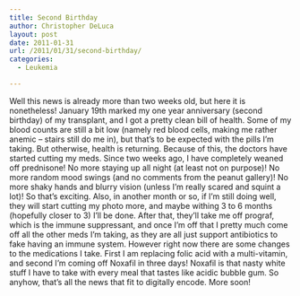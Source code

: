 ```yaml
---
title: Second Birthday
author: Christopher DeLuca
layout: post
date: 2011-01-31
url: /2011/01/31/second-birthday/
categories:
  - Leukemia

---
```

Well this news is already more than two weeks old, but here it is nonetheless! January 19th marked my one year anniversary (second birthday) of my transplant, and I got a pretty clean bill of health. Some of my blood counts are still a bit low (namely red blood cells, making me rather anemic &#8211; stairs still do me in), but that&#8217;s to be expected with the pills I&#8217;m taking. But otherwise, health is returning. Because of this, the doctors have started cutting my meds. Since two weeks ago, I have completely weaned off prednisone! No more staying up all night (at least not on purpose)! No more random mood swings (and no comments from the peanut gallery)! No more shaky hands and blurry vision (unless I&#8217;m really scared and squint a lot)! So that&#8217;s exciting. Also, in another month or so, if I&#8217;m still doing well, they will start cutting my photo more, and maybe withing 3 to 6 months (hopefully closer to 3) I&#8217;ll be done. After that, they&#8217;ll take me off prograf, which is the immune suppressant, and once I&#8217;m off that I pretty much come off all the other meds I&#8217;m taking, as they are all just support antibiotics to fake having an immune system. However right now there are some changes to the medications I take. First I am replacing folic acid with a multi-vitamin, and second I&#8217;m coming off Noxafil in three days! Noxafil is that nasty white stuff I have to take with every meal that tastes like acidic bubble gum. So anyhow, that&#8217;s all the news that fit to digitally encode. More soon!

